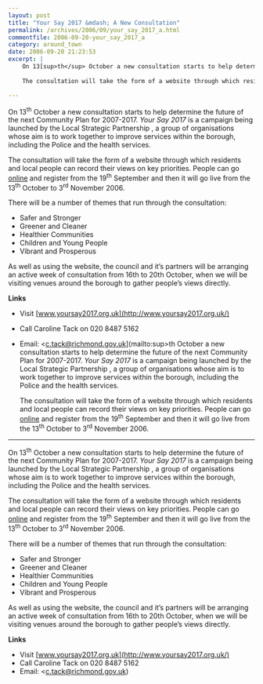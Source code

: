 ```yaml
---
layout: post
title: "Your Say 2017 &mdash; A New Consultation"
permalink: /archives/2006/09/your_say_2017_a.html
commentfile: 2006-09-20-your_say_2017_a
category: around_town
date: 2006-09-20 21:23:53
excerpt: |
    On 13[sup>th</sup> October a new consultation starts to help determine the future of the next Community Plan for 2007-2017.  _Your Say 2017_ is a campaign being launched by the Local Strategic Partnership , a group of organisations whose aim is to work together to improve services within the borough, including the Police and the health services. 
    
    The consultation will take the form of a website through which residents and local people can record their views on key priorities.  People can go <a href="http://www.yoursay2017.org.uk/">online</a> and register from the 19<sup>th</sup>  September and then it will go live from the 13<sup>th</sup> October to 3<sup>rd</sup> November 2006.  

---
```


On 13<sup>th</sup> October a new consultation starts to help determine the future of the next Community Plan for 2007-2017. *Your Say 2017* is a campaign being launched by the Local Strategic Partnership , a group of organisations whose aim is to work together to improve services within the borough, including the Police and the health services.

The consultation will take the form of a website through which residents and local people can record their views on key priorities. People can go [online](http://www.yoursay2017.org.uk/) and register from the 19<sup>th</sup> September and then it will go live from the 13<sup>th</sup> October to 3<sup>rd</sup> November 2006.

There will be a number of themes that run through the consultation:

-   Safer and Stronger
-   Greener and Cleaner
-   Healthier Communities
-   Children and Young People
-   Vibrant and Prosperous

As well as using the website, the council and it’s partners will be arranging an active week of consultation from 16th to 20th October, when we will be visiting venues around the borough to gather people’s views directly.

**Links**

-   Visit [www.yoursay2017.org.uk](http://www.yoursay2017.org.uk/)
-   Call Caroline Tack on 020 8487 5162
-   Email: <c.tack@richmond.gov.uk](mailto:sup>th</sup> October a new consultation starts to help determine the future of the next Community Plan for 2007-2017.  _Your Say 2017_ is a campaign being launched by the Local Strategic Partnership , a group of organisations whose aim is to work together to improve services within the borough, including the Police and the health services. 
    
    The consultation will take the form of a website through which residents and local people can record their views on key priorities.  People can go <a href="http://www.yoursay2017.org.uk/">online</a> and register from the 19<sup>th</sup>  September and then it will go live from the 13<sup>th</sup> October to 3<sup>rd</sup> November 2006.  

---

On 13<sup>th</sup> October a new consultation starts to help determine the future of the next Community Plan for 2007-2017. *Your Say 2017* is a campaign being launched by the Local Strategic Partnership , a group of organisations whose aim is to work together to improve services within the borough, including the Police and the health services.

The consultation will take the form of a website through which residents and local people can record their views on key priorities. People can go [online](http://www.yoursay2017.org.uk/) and register from the 19<sup>th</sup> September and then it will go live from the 13<sup>th</sup> October to 3<sup>rd</sup> November 2006.

There will be a number of themes that run through the consultation:

-   Safer and Stronger
-   Greener and Cleaner
-   Healthier Communities
-   Children and Young People
-   Vibrant and Prosperous

As well as using the website, the council and it’s partners will be arranging an active week of consultation from 16th to 20th October, when we will be visiting venues around the borough to gather people’s views directly.

**Links**

-   Visit [www.yoursay2017.org.uk](http://www.yoursay2017.org.uk/)
-   Call Caroline Tack on 020 8487 5162
-   Email: <c.tack@richmond.gov.uk)
